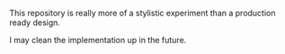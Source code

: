 This repository is really more of a stylistic experiment than a production ready design.

I may clean the implementation up in the future.
